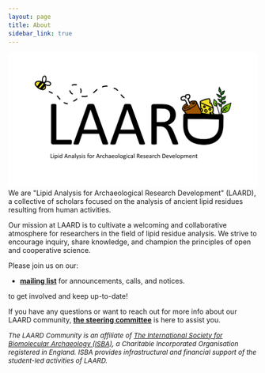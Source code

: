 ```yaml
---
layout: page
title: About
sidebar_link: true
---
```

<!-- Last edit of this page: 10-10-2023> -->

<img src="/assets/media/LOGO3.png" class="center">
We are "Lipid Analysis for Archaeological Research Development" (LAARD), a collective of scholars focused on the analysis of ancient lipid residues resulting from human activities.

Our mission at LAARD is to cultivate a welcoming and collaborative atmosphere for researchers in the field of lipid residue analysis. We strive to encourage inquiry, share knowledge, and champion the principles of open and cooperative science.


<!-- Blurb from SPAAM, keep for now to copy link structure later

We aim to openly [share](https://PAASTA-community.slack.com/) knowledge and experience to find on solutions to common challenges and obstacles that the field faces.
We run various collaborative [projects](/projects) for the benefit of the whole community and to progress the field.
We have various [events and a yearly workshop](/categories/events) with cycling organisation committees to improve networking. -->

Please join us on our:

- [**mailing list**](https://forms.gle/N3255E9QVPZkDdB57) for announcements, calls, and notices.

<!-- Add more of these later as they become applicable, also paraphrase above text on slack and twitter. Now direct copy from SPAAM.


- [**mastodon**](htthttps://genomic.social/@PAASTA_community) for latest news, polls, and publications.
-->

to get involved and keep up-to-date!

If you have any questions or want to reach out for more info about our LAARD community, [**the steering committee**](https://laardcommunity.github.io/Steering-Committee/) is here to assist you.


<i style="font-size: 10pt">The LAARD Community is an affiliate of [The International Society for Biomolecular Archaeology (ISBA)](https://isbarch.org), a Charitable Incorporated Organisation registered in England. ISBA provides infrastructural and financial support of the student-led activities of LAARD.</i>

